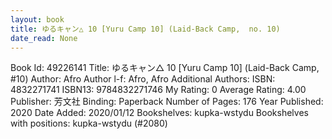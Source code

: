 ```yaml
---
layout: book
title: ゆるキャン△ 10 [Yuru Camp 10] (Laid-Back Camp,  no. 10)
date_read: None
---
```


Book Id: 49226141
Title: ゆるキャン△ 10 [Yuru Camp 10] (Laid-Back Camp, #10)
Author: Afro
Author l-f: Afro, Afro
Additional Authors: 
ISBN: 4832271741
ISBN13: 9784832271746
My Rating: 0
Average Rating: 4.00
Publisher: 芳文社
Binding: Paperback
Number of Pages: 176
Year Published: 2020
Date Added: 2020/01/12
Bookshelves: kupka-wstydu
Bookshelves with positions: kupka-wstydu (#2080)

